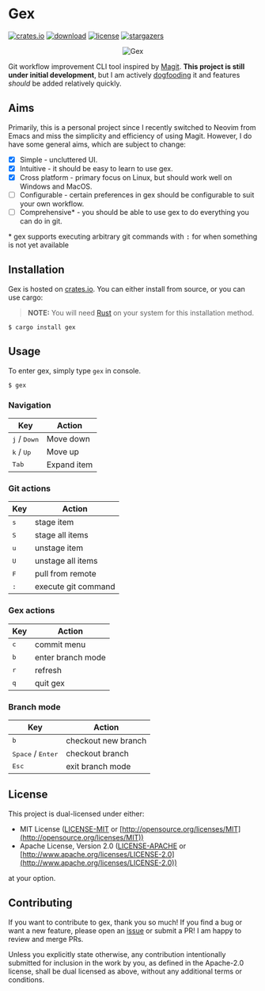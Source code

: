 # Gex

[![crates.io](https://img.shields.io/crates/v/gex)](https://crates.io/crates/gex)
[![download](https://img.shields.io/crates/d/gex)](https://crates.io/crates/gex)
[![license](https://img.shields.io/crates/l/gex)](https://crates.io/crates/gex)
[![stargazers](https://img.shields.io/github/stars/Piturnah/gex?style=social)](https://github.com/Piturnah/gex/stargazers)

<p align="center">
  <img src="https://user-images.githubusercontent.com/20472367/185642346-7f4b3738-0b75-42c1-9983-6ef7b3b72bde.gif" alt="Gex">
</p>

Git workflow improvement CLI tool inspired by [Magit](https://github.com/magit/magit). **This project is still under initial development**, but I am actively [dogfooding](https://en.wikipedia.org/wiki/Eating_your_own_dog_food) it and features *should* be added relatively quickly.

## Aims

Primarily, this is a personal project since I recently switched to Neovim from Emacs and miss the simplicity and efficiency of using Magit. However, I do have some general aims, which are subject to change:

- [x] Simple - uncluttered UI.
- [x] Intuitive - it should be easy to learn to use gex.
- [x] Cross platform - primary focus on Linux, but should work well on Windows and MacOS.
- [ ] Configurable - certain preferences in gex should be configurable to suit your own workflow.
- [ ] Comprehensive\* - you should be able to use gex to do everything you can do in git.

\* gex supports executing arbitrary git commands with <kbd>:</kbd> for when something is not yet available

## Installation

Gex is hosted on [crates.io](https://crates.io/crates/gex). You can either install from source, or you can use cargo:

> **NOTE:** You will need [Rust](https://www.rust-lang.org/) on your system for this installation method.

```console
$ cargo install gex
```

## Usage

To enter gex, simply type `gex` in console.

```console
$ gex
```

### Navigation

| Key                            | Action      |
| ------------------------------ | ---------   |
| <kbd>j</kbd> / <kbd>Down</kbd> | Move down   |
| <kbd>k</kbd> / <kbd>Up</kbd>   | Move up     |
| <kbd>Tab</kbd>                 | Expand item |

### Git actions

| Key          | Action              |
| ------------ | ------------------- |
| <kbd>s</kbd> | stage item          |
| <kbd>S</kbd> | stage all items     |
| <kbd>u</kbd> | unstage item        |
| <kbd>U</kbd> | unstage all items   |
| <kbd>F</kbd> | pull from remote    |
| <kbd>:</kbd> | execute git command |

### Gex actions

| Key          | Action            |
| ------------ | ----------------- |
| <kbd>c</kbd> | commit menu       |
| <kbd>b</kbd> | enter branch mode |
| <kbd>r</kbd> | refresh           |
| <kbd>q</kbd> | quit gex          |

### Branch mode

| Key                                 | Action              |
| ----------------------------------- | ------------------- |
| <kbd>b</kbd>                        | checkout new branch |
| <kbd>Space</kbd> / <kbd>Enter</kbd> | checkout branch     |
| <kbd>Esc</kbd>                      | exit branch mode    |

## License

This project is dual-licensed under either:

- MIT License ([LICENSE-MIT](LICENSE-MIT) or [http://opensource.org/licenses/MIT](http://opensource.org/licenses/MIT))
- Apache License, Version 2.0 ([LICENSE-APACHE](LICENSE-APACHE) or [http://www.apache.org/licenses/LICENSE-2.0](http://www.apache.org/licenses/LICENSE-2.0))

at your option.

## Contributing

If you want to contribute to gex, thank you so much! If you find a bug or want a new feature, please open an [issue](https://github.com/Piturnah/gex/issues) or submit a PR! I am happy to review and merge PRs.

Unless you explicitly state otherwise, any contribution intentionally submitted for inclusion in the work by you, as defined in the Apache-2.0 license, shall be dual licensed as above, without any additional terms or conditions.
